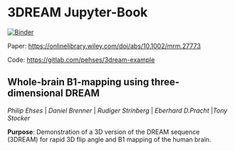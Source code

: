 # 3DREAM Jupyter-Book
[![Binder](https://mybinder.org/badge_logo.svg)](https://mybinder.org/v2/gh/zelenkastiot/3Dream_book/master)

Paper: https://onlinelibrary.wiley.com/doi/abs/10.1002/mrm.27773 


Code: https://gitlab.com/pehses/3dream-example

## Whole-brain B1-mapping using three-dimensional DREAM
*Philip Ehses* | *Daniel Brenner* | *Rudiger Strinberg* | *Eberhard D.Pracht* |*Tony Stocker*

**Purpose**: Demonstration of a 3D version of the DREAM sequence (3DREAM) for rapid 3D flip angle and B1 mapping of the human brain. 

